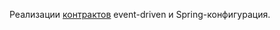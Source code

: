 Реализации [контрактов](https://github.com/ALEX3KOVAL/eventingContract) event-driven и Spring-конфигурация.
